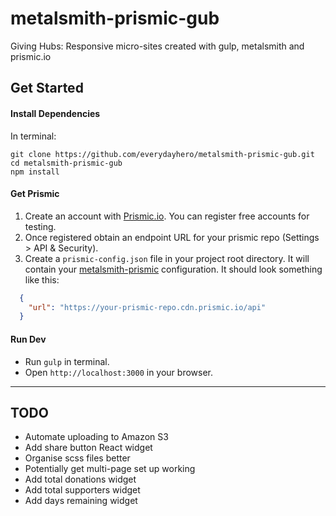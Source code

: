 # metalsmith-prismic-gub
Giving Hubs: Responsive micro-sites created with gulp, metalsmith and prismic.io

## Get Started


#### Install Dependencies

In terminal:

```
git clone https://github.com/everydayhero/metalsmith-prismic-gub.git
cd metalsmith-prismic-gub
npm install
```

#### Get Prismic

1. Create an account with [Prismic.io](https://prismic.io/). You can register free accounts for testing.
2. Once registered obtain an endpoint URL for your prismic repo (Settings > API & Security).
3. Create a `prismic-config.json` file in your project root directory. It will contain your [metalsmith-prismic](https://github.com/mbanting/metalsmith-prismic) configuration. It should look something like this:


  ```json
    {
      "url": "https://your-prismic-repo.cdn.prismic.io/api"
    }
  ```

#### Run Dev

- Run `gulp` in terminal.
- Open `http://localhost:3000` in your browser.


---

## TODO

- Automate uploading to Amazon S3
- Add share button React widget
- Organise scss files better
- Potentially get multi-page set up working
- Add total donations widget
- Add total supporters widget
- Add days remaining widget
